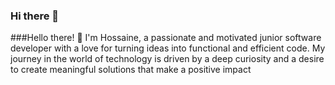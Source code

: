 ### Hi there 👋
###Hello there! 👋 I'm Hossaine, a passionate and motivated junior software developer with a love for turning ideas into functional and efficient code. My journey in the world of technology is driven by a deep curiosity and a desire to create meaningful solutions that make a positive impact
<!--
**H11SAINE/h11saine** is a ✨ _special_ ✨ repository because its `README.md` (this file) appears on your GitHub profile.

Here are some ideas to get you started:

- 🔭 I’m currently working on ...
- 🌱 I’m currently learning ...
- 👯 I’m looking to collaborate on ...
- 🤔 I’m looking for help with ...
- 💬 Ask me about ...
- 📫 How to reach me: ...
- 😄 Pronouns: ...
- ⚡ Fun fact: ...
-->

